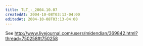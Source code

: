 ```yaml
---
title: TLT_-_2004.10.07
createdAt: 2004-10-08T03:13-04:00
editedAt: 2004-10-08T03:13-04:00
---
```



See http://www.livejournal.com/users/midendian/369842.html?thread=750258#t750258


